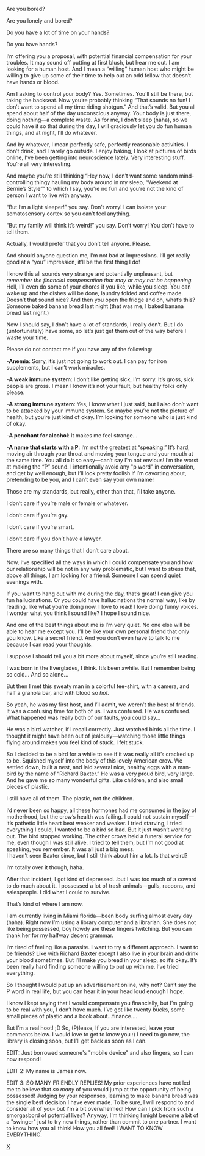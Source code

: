 Are you bored?

Are you lonely and bored?

Do you have a lot of time on your hands? 

Do you have hands?

I’m offering you a proposal, with potential financial compensation for your troubles. 
It may sound off putting at first blush, but hear me out. 
I am looking for a human host. And I mean a “willing” human host who might be willing to give up some of their time to help out an odd fellow that doesn’t have hands or blood. 

Am I asking to control your body? Yes. Sometimes. You’ll still be there, but taking the backseat. Now you’re probably thinking “That sounds no fun! I don’t want to spend all my time riding shotgun.” 
And that’s valid. 
But you all spend about half of the day unconscious anyway. Your body is just there, doing nothing—a complete waste. 
As for me, I don’t sleep (haha), so we could have it so that during the day, I will graciously let you do fun human things, and at night, I’ll do whatever.

And by whatever, I mean perfectly safe, perfectly reasonable activities. 
I don’t drink, and I rarely go outside. 
I enjoy baking, I look at pictures of birds online, I’ve been getting into neuroscience lately. Very interesting stuff. You’re all *very* interesting. 

And maybe you’re still thinking “Hey now, I don’t want some random mind-controlling thingy hauling my body around in my sleep, “Weekend at Bernie’s Style”” to which I say, you’re no fun and you’re not the kind of person I want to live with anyway. 

“But I’m a light sleeper!” you say. 
Don’t worry! I can isolate your somatosensory cortex so you can’t feel anything. 

“But my family will think it’s weird!” you say.
Don’t worry! You don’t have to tell them. 

Actually, I would prefer that you don’t tell anyone. Please. 

And should anyone question me, I’m not bad at impressions. I’ll get really good at a “you” impression, it’ll be the first thing I do!

I know this all sounds very strange and potentially unpleasant, but *remember the financial compensation that may or may not be happening.*
Hell, I’ll even do some of your chores if you like, while you sleep. 
You can wake up and the dishes will be done, laundry folded and coffee made. Doesn’t that sound nice? 
And then you open the fridge and oh, what’s this? Someone baked banana bread last night (that was me, I baked banana bread last night.)

Now I should say, I don’t have a lot of standards, I really don’t. But I do (unfortunately) have some, so let’s just get them out of the way before I waste your time. 

Please do not contact me if you have any of the following:

-**Anemia**: Sorry, it’s just not going to work out. I can pay for iron supplements, but I can’t work miracles. 

-**A weak immune system**: I don’t like getting sick, I’m sorry. It’s gross, sick people are gross. I mean I know it’s not your fault, but healthy folks only please. 

-**A strong immune system**: Yes, I know what I just said, but I also don’t want to be attacked by your immune system. So maybe you’re not the picture of health, but you’re just kind of okay. I’m looking for someone who is just kind of okay.

-**A penchant for alcohol**: It makes me feel strange…

-**A name that starts with a P**: I’m not the greatest at “speaking.” It’s hard, moving air through your throat and moving your tongue and your mouth at the same time. You all do it so easy—can’t say I’m not envious! I’m the worst at making the “P” sound.
I intentionally avoid any "p word" in conversation, and get by well enough, but I’ll look pretty foolish if I’m cavorting about, pretending to be you, and I can’t even say your own name! 

Those are my standards, but really, other than that, I’ll take anyone. 

I don’t care if you’re male or female or whatever.

I don’t care if you’re gay. 

I don’t care if you’re smart. 

I don’t care if you don’t have a lawyer. 

There are so many things that I don’t care about. 

Now, I’ve specified all the ways in which I could compensate you and how our relationship will be not in any way problematic, but I want to stress that, above all things, I am looking for a friend. 
Someone I can spend quiet evenings with. 

If you want to hang out with me during the day, that’s great! I can give you fun hallucinations. Or you could have hallucinations the normal way, like by reading, like what you’re doing now. I love to read! I love doing funny voices. I wonder what you think I sound like?
I hope I sound nice. 

And one of the best things about me is I’m very quiet. No one else will be able to hear me except you. I’ll be like your own personal friend that only you know. Like a secret friend. And you don’t even have to talk to me because I can read your thoughts. 

I suppose I should tell you a bit more about myself, since you’re still reading. 

I was born in the Everglades, I think. It’s been awhile. 
But I remember being so cold…
And so alone...

But then I met this sweaty man in a colorful tee-shirt, with a camera, and half a granola bar, and with blood so *hot.*

So yeah, he was my first host, and I’ll admit, we weren’t the best of friends. It was a confusing time for both of us. I was confused. He was confused. What happened was really both of our faults, you could say…

He was a bird watcher, if I recall correctly. Just watched birds all the time. I thought it might have been out of jealousy—watching those little things flying around makes you feel kind of stuck. I felt stuck. 

So I decided to be a bird for a while to see if it was really all it’s cracked up to be. Squished myself into the body of this lovely American crow. We settled down, built a nest, and laid several nice, healthy eggs with a man-bird by the name of “Richard Baxter.” 
He was a very proud bird, very large. And he gave me so many wonderful gifts. Like children, and also small pieces of plastic.

I still have all of them. 
The plastic, not the children. 

I’d never been so happy, all these hormones had me consumed in the joy of motherhood, but the crow’s health was failing. I could not sustain myself—it’s pathetic little heart beat weaker and weaker.
I tried starving, I tried everything I could, I wanted to be a bird so bad. But it just wasn’t working out. 
The bird stopped working. 
The other crows held a funeral service for me, even though I was still alive. I tried to tell them, but I’m not good at speaking, you remember.
It was all just a big mess.  
I haven't seen Baxter since, but I still think about him a lot. 
Is that weird?

I’m totally over it though, haha. 

After that incident, I got kind of depressed...but I was too much of a coward to do much about it. I possessed a lot of trash animals—gulls, racoons, and salespeople. I did what I could to survive. 

That’s kind of where I am now. 

I am currently living in Miami florida—been body surfing almost every day (haha).
Right now I’m using a library computer and a librarian. She does not like being possessed, boy howdy are these fingers twitching. 
But you can thank her for my halfway decent grammar. 

I’m tired of feeling like a parasite. 
I want to try a different approach.
I want to be friends? Like with Richard Baxter except I also live in your brain and drink your blood sometimes. But I’ll make you bread in your sleep, so it’s okay. 
It’s been really hard finding someone willing to put up with me. 
I’ve tried everything. 

So I thought I would put up an advertisement online, why not? 
Can’t say the P word in real life, but you can hear it in your head loud enough I hope. 

I know I kept saying that I would compensate you financially, but I’m going to be real with you, I don’t have much. I’ve got like twenty bucks, some small pieces of plastic and a book about...finance.... 

But I’m a real hoot! ;D
So,
(P)lease,
If you are interested, leave your comments below. I would love to get to know you :)
I need to go now, the library is closing soon, but I’ll get back as soon as I can.

EDIT: Just borrowed someone's "mobile device" and also fingers, so I can now respond!

EDIT 2: My name is James now.

EDIT 3: SO MANY FRIENDLY REPLIES! My prior experiences have not led me to believe that *so many* of you would jump at the opportunity of being possessed! Judging by your responses, learning to make banana bread was the single best decision I have ever made.  To be sure, I will respond to and consider all of you- but I'm a bit overwhelmed! How can I pick from such a smorgasbord of potential lives? Anyway, I'm thinking I might become a bit of a "swinger" just to try new things, rather than commit to one partner. I want to know how you all think! How you all feel! I WANT TO KNOW EVERYTHING.

[X](https://www.reddit.com/r/The_Secret_Pie/comments/mk93vr/story_masterpost/?utm_source=share&utm_medium=ios_app&utm_name=iossmf)